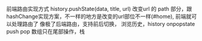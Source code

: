 前端路由实现方式 history.pushState(data, title, url) 改变url 的 path 部分，跟hashChange实现方案，不一样的地方是改变的url部位不一样(#home), 前端就可以处理路由了
像极了后端路由，支持前后切换，
浏览历史，history onpopstate
push pop 数组只在尾部操作，栈
